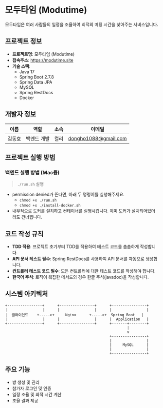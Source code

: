 # 모두타임 (Modutime)

모두타임은 여러 사람들의 일정을 조율하여 최적의 미팅 시간을 찾아주는 서비스입니다.

## 프로젝트 정보

- **프로젝트명**: 모두타임 (Modutime)
- **접속주소**: https://modutime.site
- **기술 스택**:
    - Java 17
    - Spring Boot 2.7.8
    - Spring Data JPA
    - MySQL
    - Spring RestDocs
    - Docker

## 개발자 정보

| 이름  | 역할     | 소속 | 이메일                  |
|-----|--------|----|----------------------|
| 김동호 | 백엔드 개발 | 컬리 | dongho1088@gmail.com |

## 프로젝트 실행 방법

### 백엔드 실행 방법 (Mac용)

> `./run.sh` 실행

* permission denied가 뜬다면, 아래 두 명령어를 실행해주세요.
    * `chmod +x ./run.sh`
    * `chmod +x ./install-docker.sh`
* 내부적으로 도커를 설치하고 컨테이너를 실행시킵니다.
  이미 도커가 설치되어있더라도 건너뜁니다.

## 코드 작성 규칙

- **TDD 적용**: 프로젝트 초기부터 TDD를 적용하여 테스트 코드를 촘촘하게 작성합니다.
- **API 문서 테스트 필수**: Spring RestDocs를 사용하여 API 문서를 자동으로 생성합니다.
- **컨트롤러 테스트 코드 필수**: 모든 컨트롤러에 대한 테스트 코드를 작성해야 합니다.
- **한국어 주석**: 로직이 복잡한 메서드의 경우 한글 주석(javadoc)을 작성합니다.

## 시스템 아키텍처

```
+----------------+      +----------------+      +----------------+
|                |      |                |      |                |
|  클라이언트    +----->+     Nginx      +----->+  Spring Boot   |
|                |      |                |      |  Application   |
+----------------+      +----------------+      +-------+--------+
                                                        |
                                                        v
                                                +----------------+
                                                |                |
                                                |     MySQL      |
                                                |                |
                                                +----------------+
```

## 주요 기능

- 방 생성 및 관리
- 참가자 로그인 및 인증
- 일정 조율 및 최적 시간 계산
- 조율 결과 제공